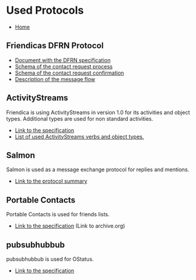 Used Protocols
===============

* [Home](help)

Friendicas DFRN Protocol
---

* [Document with the DFRN specification](spec/dfrn2.pdf)
* [Schema of the contact request process](spec/dfrn2_contact_request.png)
* [Schema of the contact request confirmation](spec/dfrn2_contact_confirmation.png)
* [Description of the message flow](help/Message-Flow)

ActivityStreams
---

Friendica is using ActivityStreams in version 1.0 for its activities and object types.
Additional types are used for non standard activities.

* [Link to the specification](http://activitystrea.ms/head/activity-schema.html)
* [List of used ActivityStreams verbs and object types.](https://github.com/friendica/friendica/wiki/ActivityStreams)

Salmon
---

Salmon is used as a message exchange protocol for replies and mentions.

* [Link to the protocol summary](http://www.salmon-protocol.org/salmon-protocol-summary)

Portable Contacts
---

Portable Contacts is used for friends lists.

* [Link to the specification](https://web.archive.org/web/20160426223008/http://portablecontacts.net/draft-spec.html) (Link to archive.org)

pubsubhubbub
---

pubsubhubbub is used for OStatus.

* [Link to the specification](https://pubsubhubbub.github.io/PubSubHubbub/pubsubhubbub-core-0.4.html)
